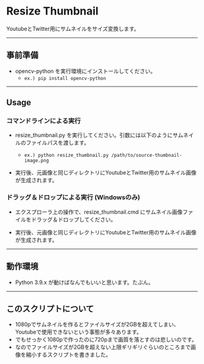 # Resize Thumbnail

YoutubeとTwitter用にサムネイルをサイズ変換します。

----

## 事前準備

- opencv-python を実行環境にインストールしてください。
  - `ex.) pip install opencv-python`

----

## Usage

### コマンドラインによる実行

- resize_thumbnail.py を実行してください。引数には以下のようにサムネイルのファイルパスを渡します。
  - `ex.) python resize_thumbnail.py /path/to/source-thumbnail-image.png`

- 実行後、元画像と同じディレクトリにYoutubeとTwitter用のサムネイル画像が生成されます。

### ドラッグ＆ドロップによる実行 (Windowsのみ)

- エクスプローラ上の操作で、resize_thumbnail.cmd にサムネイル画像ファイルをドラッグ＆ドロップしてください。

- 実行後、元画像と同じディレクトリにYoutubeとTwitter用のサムネイル画像が生成されます。

----

## 動作環境

- Python 3.9.x が動けばなんでもいいと思います。たぶん。

----

## このスクリプトについて

- 1080pでサムネイルを作るとファイルサイズが2GBを超えてしまい、Youtubeで使用できないという事態が多々あります。
- でもせっかく1080pで作ったのに720pまで画質を落とすのは悲しいのです。
- なのでファイルサイズが2GBを超えない上限ギリギリぐらいのところまで画像を縮小するスクリプトを書きました。

